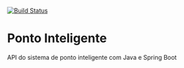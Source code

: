 [![Build Status](https://travis-ci.org/silviofilipe23/ponto-inteligente-api.svg?branch=master)](https://travis-ci.org/silviofilipe23/ponto-inteligente-api)
# Ponto Inteligente
API do sistema de ponto inteligente com Java e Spring Boot
